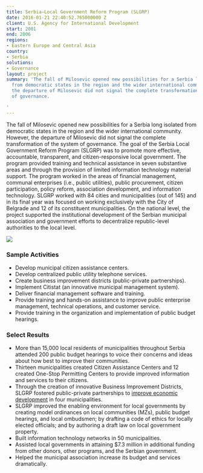 ```yaml
---
title: Serbia—Local Government Reform Program (SLGRP)
date: 2016-01-21 22:40:52.765000000 Z
client: U.S. Agency for International Development
start: 2001
end: 2006
regions:
- Eastern Europe and Central Asia
country:
- Serbia
solutions:
- Governance
layout: project
summary: 'The fall of Milosevic opened new possibilities for a Serbia long isolated
  from democratic states in the region and the wider international community. However,
  the departure of Milosevic did not signal the complete transformation of the system
  of governance.

'
---
```


The fall of Milosevic opened new possibilities for a Serbia long isolated from democratic states in the region and the wider international community. However, the departure of Milosevic did not signal the complete transformation of the system of governance. The goal of the Serbia Local Government Reform Program (SLGRP) was to promote more effective, accountable, transparent, and citizen-responsive local government. The program provided training and technical assistance in seven substantive areas and through the provision of limited information technology material support. The program worked in the areas of financial management, communal enterprises (i.e., public utilities), public procurement, citizen participation, policy reform, association development, and information technology. SLGRP worked with 84 cities and municipalities (out of 145) and in its final year was focused on working exclusively with the City of Belgrade and 12 of its constituent municipalities. On the national level, the project supported the institutional development of the Serbian municipal association and government efforts to decentralize republic-level authorities to the local level.

![][1]

###  Sample Activities

* Develop municipal citizen assistance centers.
* Develop centralized public utility telephone services.
* Create business improvement districts (public-private partnerships).
* Implement Citistat (an innovative municipal management system).
* Deliver financial management software and training.
* Provide training and hands-on assistance to improve public enterprise management, technical operations, and customer service.
* Provide training in the organization and implementation of public budget hearings.

###  Select Results

* More than 15,000 local residents of municipalities throughout Serbia attended 200 public budget hearings to voice their concerns and ideas about how best to improve their communities.
* Thirteen municipalities created Citizen Assistance Centers and 12 created One-Stop Permitting Centers to provide improved information and services to their citizens.
* Through the creation of innovative Business Improvement Districts, SLGRP fostered public-private partnerships to [improve economic development][2] in four municipalities.
* SLGRP improved the enabling environment for local governments by creating model ordinances on local communities (MZs), public budget hearings, and local ombudsmen; by drafting a code of ethics for locally elected officials; and by authoring a draft law on local government property.
* Built information technology networks in 50 municipalities.
* Assisted local governments in attaining $7.3 million in additional funding from other donors, other programs, and the Serbian government.
* Helped the municipal association increase its budget and services dramatically.

[1]: https://assetify-dai.com/projects/SLGP.jpg
[2]: /news/ten-years-and-counting-serbia-local-economic-development-association-throws
